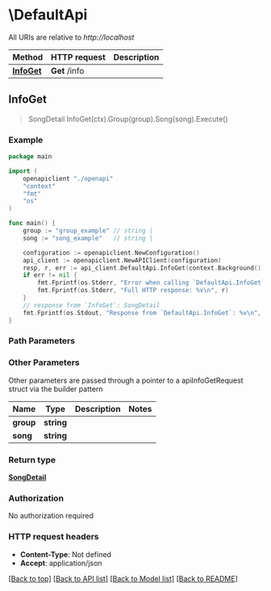 # \DefaultApi

All URIs are relative to *http://localhost*

Method | HTTP request | Description
------------- | ------------- | -------------
[**InfoGet**](DefaultApi.md#InfoGet) | **Get** /info | 



## InfoGet

> SongDetail InfoGet(ctx).Group(group).Song(song).Execute()



### Example

```go
package main

import (
	openapiclient "./openapi"
	"context"
	"fmt"
	"os"
)

func main() {
	group := "group_example" // string | 
	song := "song_example"   // string | 

	configuration := openapiclient.NewConfiguration()
	api_client := openapiclient.NewAPIClient(configuration)
	resp, r, err := api_client.DefaultApi.InfoGet(context.Background()).Group(group).Song(song).Execute()
	if err != nil {
		fmt.Fprintf(os.Stderr, "Error when calling `DefaultApi.InfoGet``: %v\n", err)
		fmt.Fprintf(os.Stderr, "Full HTTP response: %v\n", r)
	}
	// response from `InfoGet`: SongDetail
	fmt.Fprintf(os.Stdout, "Response from `DefaultApi.InfoGet`: %v\n", resp)
}
```

### Path Parameters



### Other Parameters

Other parameters are passed through a pointer to a apiInfoGetRequest struct via the builder pattern


Name | Type | Description  | Notes
------------- | ------------- | ------------- | -------------
 **group** | **string** |  | 
 **song** | **string** |  | 

### Return type

[**SongDetail**](SongDetail.md)

### Authorization

No authorization required

### HTTP request headers

- **Content-Type**: Not defined
- **Accept**: application/json

[[Back to top]](#) [[Back to API list]](../README.md#documentation-for-api-endpoints)
[[Back to Model list]](../README.md#documentation-for-models)
[[Back to README]](../README.md)

